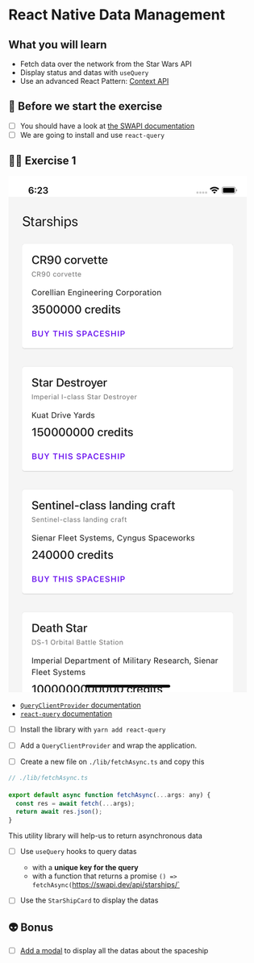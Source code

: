 # React Native Data Management

## What you will learn

- Fetch data over the network from the Star Wars API
- Display status and datas with `useQuery`
- Use an advanced React Pattern: [Context API](https://reactjs.org/docs/context.html)

## 👾 Before we start the exercise

- [ ] You should have a look at [the SWAPI documentation](https://swapi.dev/documentation#starships)
- [ ] We are going to install and use `react-query`

## 👨‍🚀 Exercise 1

![Starships list](https://raw.githubusercontent.com/reactgraphqlacademy/twitter-clone-native/master/src/exercice/05/starships.png)

- [`QueryClientProvider` documentation](https://react-query.tanstack.com/reference/QueryClientProvider#_top)
- [`react-query` documentation](https://react-query.tanstack.com/docs/guides/queries)

- [ ] Install the library with `yarn add react-query`
- [ ] Add a `QueryClientProvider` and wrap the application.

- [ ] Create a new file on `./lib/fetchAsync.ts` and copy this

```javascript
// ./lib/fetchAsync.ts

export default async function fetchAsync(...args: any) {
  const res = await fetch(...args);
  return await res.json();
}
```

This utility library will help-us to return asynchronous data

- [ ] Use `useQuery` hooks to query datas

  - with a **unique key for the query**
  - with a function that returns a promise `() => fetchAsync(`https://swapi.dev/api/starships/`

- [ ] Use the `StarShipCard` to display the datas

## 👽 Bonus

- [ ] [Add a modal](https://callstack.github.io/react-native-paper/modal.html) to display all the datas about the spaceship
